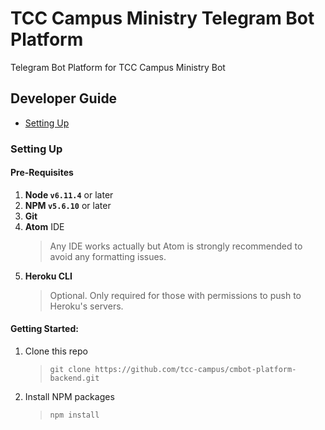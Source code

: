 # TCC Campus Ministry Telegram Bot Platform
Telegram Bot Platform for TCC Campus Ministry Bot

## Developer Guide
* [Setting Up](#setting-up)

### Setting Up

#### Pre-Requisites

1. **Node `v6.11.4`** or later
2. **NPM `v5.6.10`** or later
3. **Git**
4. **Atom** IDE
    > Any IDE works actually but Atom is strongly recommended to avoid any formatting issues.
5. **Heroku CLI**
    > Optional. Only required for those with permissions to push to Heroku's servers.

#### Getting Started:

1. Clone this repo
   > `git clone https://github.com/tcc-campus/cmbot-platform-backend.git`
2. Install NPM packages
   > `npm install`
